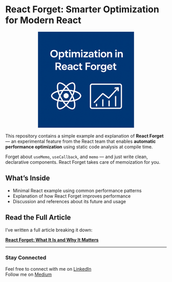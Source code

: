 # React Forget: Smarter Optimization for Modern React

<p align="center">
  <img src="https://github.com/frau-azadeh/react-forget/blob/main/react-forget.png" alt="React Forget" width="300"/>
</p>

This repository contains a simple example and explanation of **React Forget** — an experimental feature from the React team that enables **automatic performance optimization** using static code analysis at compile time.

Forget about `useMemo`, `useCallback`, and `memo` — and just write clean, declarative components. React Forget takes care of memoization for you.

## What’s Inside

- Minimal React example using common performance patterns
- Explanation of how React Forget improves performance
- Discussion and references about its future and usage

## Read the Full Article

I’ve written a full article breaking it down:

[**React Forget: What It Is and Why It Matters**](https://medium.com/@designweb.azadeh/what-is-react-forget-and-why-it-matters-7a9823e0877f)

---

### Stay Connected
Feel free to connect with me on [LinkedIn](https://www.linkedin.com/in/azadeh-sharifi-soltani)  
Follow me on [Medium](https://medium.com/@designweb.azadeh)


